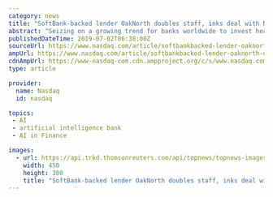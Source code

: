 ```yaml
---
category: news
title: "SoftBank-backed lender OakNorth doubles staff, inks deal with NIBC Bank"
abstract: "Seizing on a growing trend for banks worldwide to invest heavily in technology, Artificial Intelligence (AI ... OakNorth operates two main businesses, a bank in Britain focused on loans to small and medium-sized businesses, and its technology platform ..."
publishedDateTime: 2019-07-02T06:38:00Z
sourceUrl: https://www.nasdaq.com/article/softbankbacked-lender-oaknorth-doubles-staff-inks-deal-with-nibc-bank-20190702-00044
ampUrl: https://www.nasdaq.com/article/softbankbacked-lender-oaknorth-doubles-staff-inks-deal-with-nibc-bank-20190702-00044/amp
cdnAmpUrl: https://www-nasdaq-com.cdn.ampproject.org/c/s/www.nasdaq.com/article/softbankbacked-lender-oaknorth-doubles-staff-inks-deal-with-nibc-bank-20190702-00044/amp
type: article

provider:
  name: Nasdaq
  id: nasdaq

topics:
 - AI
 - artificial intelligence bank
 - AI in Finance

images:
  - url: https://api.trkd.thomsonreuters.com/api/topnews/topnews-images/2019-07-02T060738Z_1_VR7_RTRLXPP_2_LYNXPACKAGER.JPG.ashx
    width: 450
    height: 300
    title: "SoftBank-backed lender OakNorth doubles staff, inks deal with NIBC Bank"
---
```

